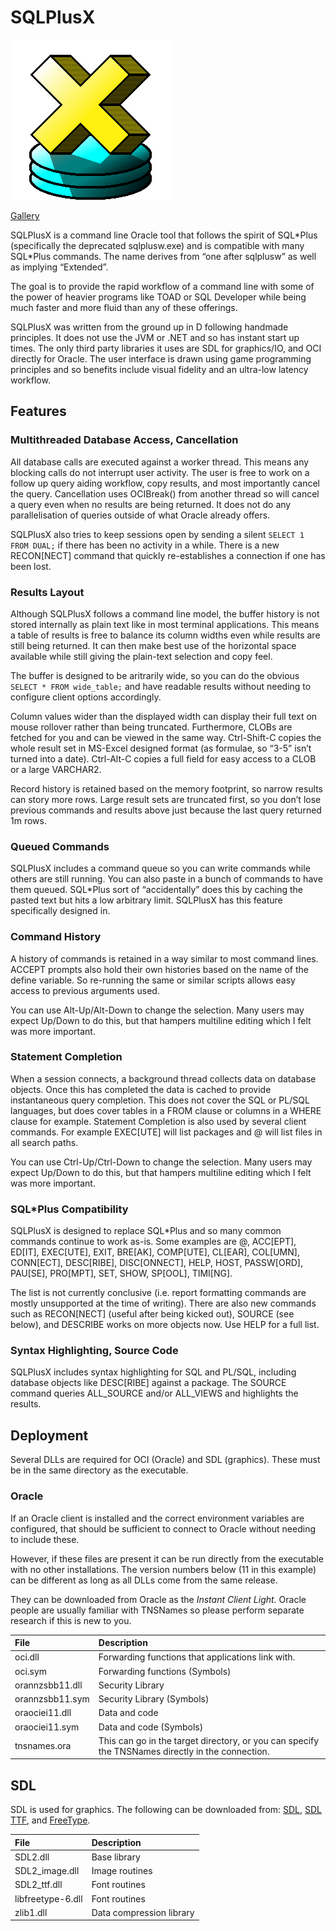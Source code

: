 
# SQLPlusX

![SQLPlusX Logo](./images/main-icon/flat/SQLPlusX-256.png)

[Gallery](./gallery.md)

SQLPlusX is a command line Oracle tool that follows the spirit of
SQL\*Plus (specifically the deprecated sqlplusw.exe) and is compatible
with many SQL\*Plus commands.  The name derives from “one after sqlplusw”
as well as implying “Extended”.

The goal is to provide the rapid workflow of a command line with some of
the power of heavier programs like TOAD or SQL Developer while being much
faster and more fluid than any of these offerings. 

SQLPlusX was written from the ground up in D following handmade
principles.  It does not use the JVM or .NET and so has instant start up
times.  The only third party libraries it uses are SDL for graphics/IO,
and OCI directly for Oracle.  The user interface is drawn using game 
programming principles and so benefits include visual fidelity and an 
ultra-low latency workflow.

## Features

### Multithreaded Database Access, Cancellation

All database calls are executed against a worker thread.  This means any
blocking calls do not interrupt user activity.  The user is free to work
on a follow up query aiding workflow, copy results, and most importantly
cancel the query.  Cancellation uses OCIBreak() from another thread so
will cancel a query even when no results are being returned.  It does
not do any parallelisation of queries outside of what Oracle already offers.

SQLPlusX also tries to keep sessions open by sending a silent 
`SELECT 1 FROM DUAL;` if there has been no activity in a while.  There is 
a new RECON\[NECT\] command that quickly re-establishes a connection if 
one has been lost.

### Results Layout

Although SQLPlusX follows a command line model, the buffer history is
not stored internally as plain text like in most terminal applications. 
This means a table of results is free to balance its column widths even
while results are still being returned.  It can then make best use of
the horizontal space available while still giving the plain-text
selection and copy feel.

The buffer is designed to be aritrarily wide, so you can do the obvious 
`SELECT * FROM wide_table;` and have readable results without needing 
to configure client options accordingly.

Column values wider than the displayed width can display their full text
on mouse rollover rather than being truncated.  Furthermore, CLOBs are
fetched for you and can be viewed in the same way.  Ctrl-Shift-C copies
the whole result set in MS-Excel designed format (as formulae, so “3-5” isn’t
turned into a date).  Ctrl-Alt-C copies a full field for easy access to
a CLOB or a large VARCHAR2.

Record history is retained based on the memory footprint, so narrow
results can story more rows.  Large result sets are truncated first, so
you don’t lose previous commands and results above just because the last 
query returned 1m rows.

### Queued Commands

SQLPlusX includes a command queue so you can write commands while others
are still running.  You can also paste in a bunch of commands to have
them queued.  SQL\*Plus sort of “accidentally” does this by caching the
pasted text but hits a low arbitrary limit.  SQLPlusX has this feature
specifically designed in.


### Command History

A history of commands is retained in a way similar to most command
lines.  ACCEPT prompts also hold their own histories based on the name
of the define variable.  So re-running the same or similar scripts
allows easy access to previous arguments used.

You can use Alt-Up/Alt-Down to change the selection.  Many users may 
expect Up/Down to do this, but that hampers multiline editing which I 
felt was more important.

### Statement Completion

When a session connects, a background thread collects data on database
objects.  Once this has completed the data is cached to provide
instantaneous query completion.  This does not cover the SQL or PL/SQL
languages, but does cover tables in a FROM clause or columns in a WHERE
clause for example.  Statement Completion is also used by several client
commands.  For example EXEC\[UTE\] will list packages and @ will list
files in all search paths.

You can use Ctrl-Up/Ctrl-Down to change the selection.  Many users may 
expect Up/Down to do this, but that hampers multiline editing which I 
felt was more important.

### SQL\*Plus Compatibility

SQLPlusX is designed to replace SQL\*Plus and so many common commands
continue to work as-is.  Some examples are @, ACC\[EPT\], ED\[IT\],
EXEC\[UTE\], EXIT, BRE\[AK\], COMP\[UTE\], CL\[EAR\], COL\[UMN\], CONN\[ECT\],
DESC\[RIBE\], DISC\[ONNECT\], HELP, HOST, PASSW\[ORD\], PAU\[SE\], PRO\[MPT\],
SET, SHOW, SP\[OOL\], TIMI\[NG\].

The list is not currently conclusive (i.e. report formatting commands
are mostly unsupported at the time of writing).  There are also new
commands such as RECON\[NECT\] (useful after being kicked out), SOURCE
(see below), and DESCRIBE works on more objects now.  Use HELP for a 
full list.

### Syntax Highlighting, Source Code

SQLPlusX includes syntax highlighting for SQL and PL/SQL, including
database objects like DESC\[RIBE\] against a package.  The SOURCE command
queries ALL\_SOURCE and/or ALL\_VIEWS and highlights the results.

## Deployment

Several DLLs are required for OCI (Oracle) and SDL (graphics).  These must 
be in the same directory as the executable.  

### Oracle

If an Oracle client is installed and the correct environment variables are
configured, that should be sufficient to connect to Oracle without needing 
to include these.  

However, if these files are present it can be run directly from the 
executable with no other installations.  The version numbers below (11 
in this example) can be different as long as all DLLs come from the same 
release.

They can be downloaded from Oracle as the _Instant Client Light_.  Oracle 
people are usually familiar with TNSNames so please perform separate 
research if this is new to you.

|File             |Description
|:----------------|:----------
|oci.dll          |Forwarding functions that applications link with.
|oci.sym          |Forwarding functions (Symbols)
|orannzsbb11.dll  |Security Library
|orannzsbb11.sym  |Security Library (Symbols)
|oraociei11.dll   |Data and code
|oraociei11.sym   |Data and code (Symbols)
|tnsnames.ora     |This can go in the target directory, or you can specify the TNSNames directly in the connection.

## SDL

SDL is used for graphics.  The following can be downloaded from:
[SDL](https://github.com/libsdl-org/SDL/releases/tag/release-2.28.1), 
[SDL TTF](https://github.com/libsdl-org/SDL_ttf/releases), and 
[FreeType](https://freetype.org/download.html).

|File             |Description             |
|:----------------|:----------             |
|SDL2.dll         |Base library            |
|SDL2_image.dll   |Image routines          |
|SDL2_ttf.dll     |Font routines           |
|libfreetype-6.dll|Font routines           |
|zlib1.dll        |Data compression library|
